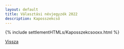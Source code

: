 ```yaml
---
layout: default
title: Választási névjegyzék 2022
description: Kaposszekcső
---
```


{% include settlementHTMLs/Kaposszekcsooxx.html %}

[Vissza](../)